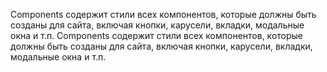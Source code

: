 Components содержит стили всех компонентов, которые должны быть созданы для сайта, включая кнопки, карусели, вкладки, модальные окна и т.п.
Components содержит стили всех компонентов, которые должны быть созданы для сайта, включая кнопки, карусели, вкладки, модальные окна и т.п.